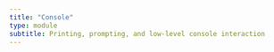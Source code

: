 ```yaml
---
title: "Console"
type: module
subtitle: Printing, prompting, and low-level console interaction
---
```


